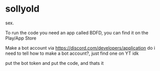 # sollyold
sex.

To run the code you need an app called BDFD, you can find it on the Play/App Store

Make a bot account via https://discord.com/developers/application
do i need to tell how to make a bot account?, just find one on YT idk

put the bot token and put the code, and thats it
